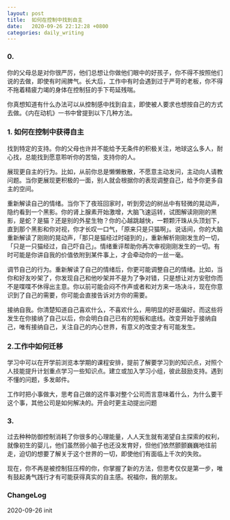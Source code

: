 ```yaml
---
layout: post
title:  如何在控制中找到自主
date:   2020-09-26 22:12:28 +0800
categories: daily_writing
---
```


### 0.
你的父母总是对你很严厉，他们总想让你做他们眼中的好孩子，你不得不按照他们说的去做，即使有时闹脾气。长大后，工作中有时会遇到过于严苛的老板，你不得不拖着精疲力竭的身体在控制狂的手下苟延残喘。

你真想知道有什么办法可以从控制感中找到自主，即使被人要求也想按自己的方式去做。《内在动机》一书中曾提到以下几种方法。

### 1. 如何在控制中获得自主
找到特定的支持。你的父母也许并不能给予无条件的积极关注，地球这么多人，耐心找，总能找到愿意聆听你的苦恼，支持你的人。

展现更自主的行为。比如，从前你总是懒懒散散，不愿意主动发问，主动向人请教问题。当你更展现更积极的一面，别人就会根据你的表现调整自己，给予你更多自主的空间。

重新解读自己的情绪。当你下了夜班回家时，听到旁边的树丛中有轻微的晃动声，隐约看到一个黑影。你的肾上腺素开始激增，大脑飞速运转，试图解读刚刚的黑影，是蛇？是猫？还是别的外星生物？你的心越跳越快，一颗颗汗珠从头顶划下，直到那个黑影和你对视，你才长叹一口气，「原来只是只猫啊」。说话间，你的大脑重新解读了刚刚的晃动声，「那只是猫经过时碰到的」，重新解析刚刚发生的一切，「只是一只猫经过，自己吓自己」。情绪重评帮助你再次审视刚刚发生的一切。有时可能是你讲自我的价值依附到某件事上，才会牵动你的一丝一毫。

调节自己的行为。重新解读了自己的情绪后，你更可能调整自己的情绪。比如，当你和好友吵架了，你发现自己和他吵架并不是为了争对错，只是想让对方安慰你而不是喋喋不休得出主意。你以前可能会闷不作声或者和对方来一场决斗，现在你意识到了自己的需要，你可能会直接告诉对方你的需要。

接纳自我。你清楚知道自己喜欢什么，不喜欢什么，用明显的好恶偏好。而这些将发生在你接纳了自己以后，你会明白自己已有的短板和底线。改变开始于接纳自己，唯有接纳自己，关注自己的内心世界，有意义的改变才有可能发生。

### 2.工作中如何迁移
学习中可以在开学前浏览本学期的课程安排，提前了解要学习到的知识点，对照个人技能提升计划重点学习一些知识点。建立或加入学习小组，彼此鼓励支持。遇到不懂的问题，多发邮件。

工作时把小事做大，思考自己做的这件事对整个公司而言意味着什么，为什么要干这个事，其他公司是如何解决的。开会时更主动提出问题

### 3.
过去种种防御控制消耗了你很多的心理能量，人人天生就有渴望自主探索的权利，就像初生的婴儿，他们虽然弱小脑子也还没发育好，但他们依然颤颤巍巍地往前走，迫切的想要了解关于这个世界的一切，即使他们有面临上千次的失败。

现在，你不再是被控制狂压榨的你，你掌握了新的方法，但思考仅仅是第一步，唯有鼓起勇气践行才有可能获得真实的自主感。祝福你，我的朋友。

### ChangeLog

2020-09-26 init